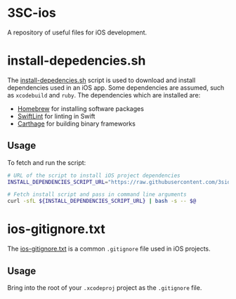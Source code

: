 # 3SC-ios
A repository of useful files for iOS development.

# install-depedencies.sh
The [install-depedencies.sh](https://github.com/3sidedcube/3SC-ios/tree/master/install-depedencies.sh) script is used to download and install dependencies used in an iOS app.
Some dependencies are assumed, such as `xcodebuild` and `ruby`.
The dependencies which are installed are:
- [Homebrew](https://brew.sh/) for installing software packages
- [SwiftLint](https://github.com/realm/SwiftLint) for linting in Swift
- [Carthage](https://github.com/Carthage/Carthage) for building binary frameworks

## Usage

To fetch and run the script:

```bash
# URL of the script to install iOS project dependencies
INSTALL_DEPENDENCIES_SCRIPT_URL="https://raw.githubusercontent.com/3sidedcube/3SC-ios/master/install-dependencies.sh"

# Fetch install script and pass in command line arguments
curl -sfL ${INSTALL_DEPENDENCIES_SCRIPT_URL} | bash -s -- $@
```

# ios-gitignore.txt
The [ios-gitignore.txt](https://github.com/3sidedcube/3SC-ios/tree/master/ios-gitignore.txt) is a common `.gitignore` file used in iOS projects.

## Usage
Bring into the root of your `.xcodeproj` project as the `.gitignore` file.

